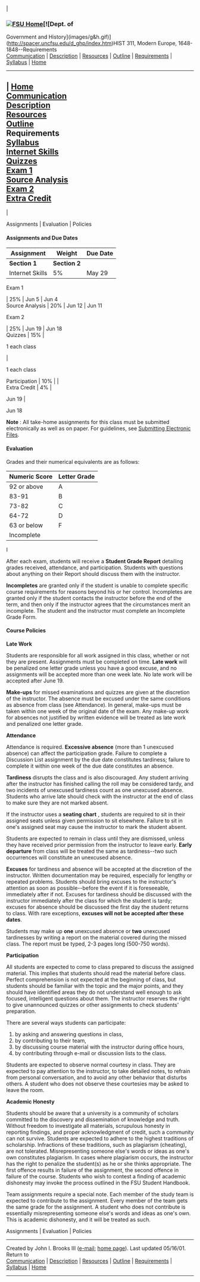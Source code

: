 |

### [![FSU Home](images/bluseal2.gif)](http://www.uncfsu.edu/)[![Dept. of
Government and
History](images/g&h.gif)](http://spacer.uncfsu.edu/d_ghp/index.htm)HIST 311,
Modern Europe, 1648-1848--Requirements  
[Communication](commun.htm) | [Description](descrip.htm) |
[Resources](texts.htm) | [Outline](outline.htm) | [Requirements](requirem.htm)
| [Syllabus](syllabus.htm) | [Home](index.htm)  
  
---  
  
| [Home](./)  
[Communication](commun.htm)  
[Description](descrip.htm)  
[Resources](texts.htm)  
[Outline](outline.htm)  
Requirements  
[Syllabus](syllabus.htm)  
[Internet Skills](assign/01.htm)  
[Quizzes](assign/06.htm)  
[Exam 1](assign/Exam1Sum.htm)  
[Source Analysis](assign/Source%20Analysis.htm)  
[Exam 2](assign/Exam2Sum.htm)  
[Extra Credit](assign/psa2.htm)  
---  
  




|

Assignments | Evaluation | Policies

#### Assignments and Due Dates

| **Assignment** | **Weight** | **Due Date**  
---|---|---  
**Section 1** | **Section 2**  
Internet Skills | 5% | May 29 | May 29  
  
Exam 1

| 25% | Jun 5 | Jun 4  
Source Analysis | 20% |  Jun 12 |  Jun 11  
  
Exam 2

| 25% | Jun 19 | Jun 18  
Quizzes | 15% |

1 each class

|

1 each class  
  
Participation | 10% |   |  
Extra Credit | 4% |

Jun 19 |

Jun 18  
  
**Note** : All take-home assignments for this class must be submitted
electronically as well as on paper. For guidelines, see [Submitting Electronic
Files](http://spacer.uncfsu.edu/f_brooks/FRMS/elecfile.htm).

#### Evaluation

Grades and their numerical equivalents are as follows:

**Numeric Score** | **Letter Grade**  
---|---  
92 or above | A  
83-91 | B  
73-82 | C  
64-72 | D  
63 or below | F  
Incomplete |

I  
  
After each exam, students will receive a **Student Grade Report** detailing
grades received, attendance, and participation. Students with questions about
anything on their Report should discuss them with the instructor.

**Incompletes** are granted only if the student is unable to complete specific
course requirements for reasons beyond his or her control. Incompletes are
granted only if the student contacts the instructor before the end of the
term, and then only if the instructor agrees that the circumstances merit an
incomplete. The student and the instructor must complete an Incomplete Grade
Form.

####  Course Policies

**Late Work**

Students are responsible for all work assigned in this class, whether or not
they are present. Assignments must be completed on time. **Late work** will be
penalized one letter grade unless you have a good excuse, and no assignments
will be accepted more than one week late.   No late work will be accepted
after June 19.

**Make-ups** for missed examinations and quizzes are given at the discretion
of the instructor. The absence must be excused under the same conditions as
absence from class (see Attendance). In general, make-ups must be taken within
one week of the original date of the exam. Any make-up work for absences not
justified by written evidence will be treated as late work and penalized one
letter grade.

**Attendance**

Attendance is required. **Excessive absence** (more than 1 unexcused absence)
can affect the participation grade.   Failure to complete a Discussion List
assignment by the due date constitutes tardiness; failure to complete it
within one week of the due date constitutes an absence.

**Tardiness** disrupts the class and is also discouraged. Any student arriving
after the instructor has finished calling the roll may be considered tardy,
and two incidents of unexcused tardiness count as one unexcused absence.
Students who arrive late should check with the instructor at the end of class
to make sure they are not marked absent.

If the instructor uses a **seating chart** , students are required to sit in
their assigned seats unless given permission to sit elsewhere. Failure to sit
in one's assigned seat may cause the instructor to mark the student absent.

Students are expected to remain in class until they are dismissed, unless they
have received prior permission from the instructor to leave early. **Early
departure** from class will be treated the same as tardiness--two such
occurrences will constitute an unexcused absence.

**Excuses** for tardiness and absence will be accepted at the discretion of
the instructor. Written documentation may be required, especially for lengthy
or repeated problems. Students should bring excuses to the instructor's
attention as soon as possible--before the event if it is foreseeable,
immediately after if not. Excuses for tardiness should be discussed with the
instructor immediately after the class for which the student is tardy; excuses
for absence should be discussed the first day the student returns to class.
With rare exceptions, **excuses will not be accepted after these dates**.

Students may make up **one** unexcused absence or **two** unexcused
tardinesses by writing a report on the material covered during the missed
class. The report must be typed, 2-3 pages long (500-750 words).

**Participation**

All students are expected to come to class prepared to discuss the assigned
material. This implies that students should read the material before class.
Perfect comprehension is not expected at the beginning of class, but students
should be familiar with the topic and the major points, and they should have
identified areas they do not understand well enough to ask focused,
intelligent questions about them. The instructor reserves the right to give
unannounced quizzes or other assignments to check students' preparation.

There are several ways students can participate:

  1. by asking and answering questions in class, 
  2. by contributing to their team, 
  3. by discussing course material with the instructor during office hours, 
  4. by contributing through e-mail or discussion lists to the class.

Students are expected to observe normal courtesy in class. They are expected
to pay attention to the instructor, to take detailed notes, to refrain from
personal conversation, and to avoid any other behavior that disturbs others. A
student who does not observe these courtesies may be asked to leave the room.

**Academic Honesty**

Students should be aware that a university is a community of scholars
committed to the discovery and dissemination of knowledge and truth. Without
freedom to investigate all materials, scrupulous honesty in reporting
findings, and proper acknowledgment of credit, such a community can not
survive. Students are expected to adhere to the highest traditions of
scholarship. Infractions of these traditions, such as plagiarism (cheating),
are not tolerated. Misrepresenting someone else's words or ideas as one's own
constitutes plagiarism. In cases where plagiarism occurs, the instructor has
the right to penalize the student(s) as he or she thinks appropriate. The
first offence results in failure of the assignment, the second offence in
failure of the course. Students who wish to contest a finding of academic
dishonesty may invoke the process outlined in the FSU Student Handbook.

Team assignments require a special note. Each member of the study team is
expected to contribute to the assignment. Every member of the team gets the
same grade for the assignment. A student who does not contribute is
essentially misrepresenting someone else's words and ideas as one's own. This
is academic dishonesty, and it will be treated as such.

Assignments | Evaluation | Policies

  
  


* * *

Created by John I. Brooks III ([e-mail](mailto:jibrooks@uncfsu.edu); [home
page](http://spacer.uncfsu.edu/f_brooks/Index.htm)). Last updated 05/16/01.  
Return to  
[Communication](commun.htm) | [Description](descrip.htm) |
[Resources](texts.htm) | [Outline](outline.htm) | [Requirements](requirem.htm)
| [Syllabus](syllabus.htm) | [Home](index.htm)  
  
---


